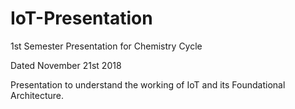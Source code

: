 # IoT-Presentation

1st Semester Presentation for Chemistry Cycle 

Dated November 21st 2018

Presentation to understand the working of IoT and its Foundational Architecture.  
